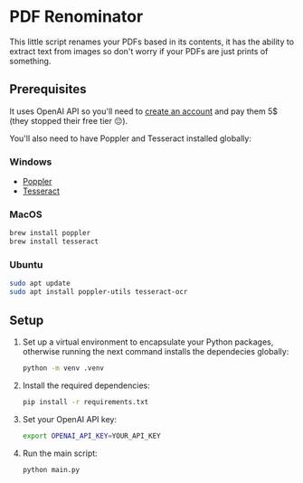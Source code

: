# PDF Renominator

This little script renames your PDFs based in its contents, it has the ability to extract text from images so don't worry if your PDFs are just prints of something. 

## Prerequisites
It uses OpenAI API so you'll need to [create an account](https://auth.openai.com/create-account) and pay them 5$ (they stopped their free tier 😔).

You'll also need to have Poppler and Tesseract installed globally:

### Windows
- [Poppler](https://github.com/oschwartz10612/poppler-windows)
- [Tesseract](https://github.com/UB-Mannheim/tesseract/wiki#tesseract-at-ub-mannheim)

### MacOS
```sh
brew install poppler
brew install tesseract
```

### Ubuntu
```sh
sudo apt update
sudo apt install poppler-utils tesseract-ocr
```

## Setup

1. Set up a virtual environment to encapsulate your Python packages, otherwise running the next command installs the dependecies globally:
    ```sh
    python -m venv .venv
    ```

2. Install the required dependencies:
    ```sh
    pip install -r requirements.txt
    ```

3. Set your OpenAI API key:
    ```sh
    export OPENAI_API_KEY=YOUR_API_KEY
    ```

4. Run the main script:
    ```sh
    python main.py
    ```